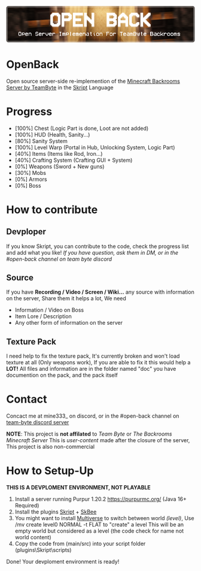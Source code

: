 ![image](https://github.com/CroissantDuNord/OpenBack/blob/main/media/banner.png?raw=true)

# OpenBack
Open source server-side re-implemention of the [Minecraft Backrooms Server by TeamByte](https://www.thebackrooms.gg/) in the [Skript](https://github.com/SkriptLang/Skript) Language

# Progress
* [100%] Chest (Logic Part is done, Loot are not added)
* [100%] HUD (Health, Sanity...)
* [80%] Sanity System
* [100%] Level Warp (Portal in Hub, Unlocking System, Logic Part)
* [40%] Items (Items like Rod, Iron...)
* [40%] Crafting System (Crafting GUI + System)
* [0%] Weapons (Sword + New guns)
* [30%] Mobs
* [0%] Armors
* [0%] Boss

# How to contribute

## Devploper
If you know Skript, you can contribute to the code, check the progress list and add what you like!
*If you have question, ask them in DM, or in the #open-back channel on team byte discord*

## Source
If you have **Recording / Video / Screen / Wiki...** any source with information on the server, Share them it helps a lot, We need
- Information / Video on Boss
- Item Lore / Description
- Any other form of information on the server

## Texture Pack
I need help to fix the texture pack, It's currently broken and won't load texture at all (Only weapons work), If you are able to fix it this would help a **LOT!**
All files and information are in the folder named "doc" you have documention on the pack, and the pack itself

# Contact
Concact me at mine333_ on discord, or in the #open-back channel on [team-byte discord server](https://discord.gg/AKxATpNa)

**NOTE**: This project is **not affilated** to *Team Byte* or *The Backrooms Minecraft Server* This is *user-content* made after the closure of the server, This project is also non-commercial

# How to Setup-Up
**THIS IS A DEVPLOMENT ENVIRONMENT, NOT PLAYABLE**

1. Install a server running Purpur 1.20.2 https://purpurmc.org/ (Java 16+ Required)
2. Install the plugins [Skript](https://github.com/SkriptLang/Skript) + [SkBee](https://github.com/ShaneBeee/SkBee)
3. You might want to install [Multiverse](https://github.com/Multiverse/Multiverse-Core) to switch between world *(level)*, Use /mv create level0 NORMAL -t FLAT to "create" a level
This will be an empty world but considered as a level (the code check for name not world content)
4. Copy the code from (main/src) into your script folder (plugins\Skript\scripts)

Done! Your devploment environment is ready!

